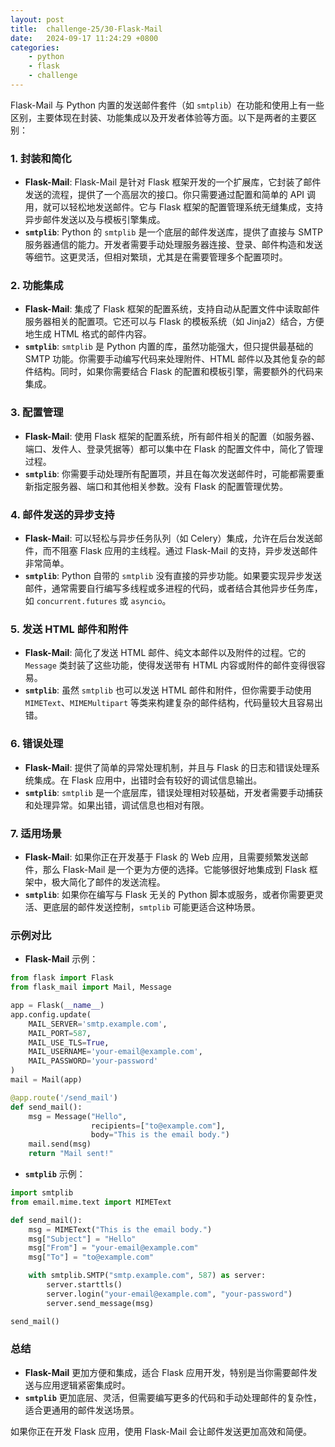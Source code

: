 ```yaml
---
layout: post
title:  challenge-25/30-Flask-Mail
date:   2024-09-17 11:24:29 +0800
categories: 
    - python 
    - flask
    - challenge
---
```


Flask-Mail 与 Python 内置的发送邮件套件（如 `smtplib`）在功能和使用上有一些区别，主要体现在封装、功能集成以及开发者体验等方面。以下是两者的主要区别：

### 1. **封装和简化**
   - **Flask-Mail**: Flask-Mail 是针对 Flask 框架开发的一个扩展库，它封装了邮件发送的流程，提供了一个高层次的接口。你只需要通过配置和简单的 API 调用，就可以轻松地发送邮件。它与 Flask 框架的配置管理系统无缝集成，支持异步邮件发送以及与模板引擎集成。
   - **`smtplib`**: Python 的 `smtplib` 是一个底层的邮件发送库，提供了直接与 SMTP 服务器通信的能力。开发者需要手动处理服务器连接、登录、邮件构造和发送等细节。这更灵活，但相对繁琐，尤其是在需要管理多个配置项时。

### 2. **功能集成**
   - **Flask-Mail**: 集成了 Flask 框架的配置系统，支持自动从配置文件中读取邮件服务器相关的配置项。它还可以与 Flask 的模板系统（如 Jinja2）结合，方便地生成 HTML 格式的邮件内容。
   - **`smtplib`**: `smtplib` 是 Python 内置的库，虽然功能强大，但只提供最基础的 SMTP 功能。你需要手动编写代码来处理附件、HTML 邮件以及其他复杂的邮件结构。同时，如果你需要结合 Flask 的配置和模板引擎，需要额外的代码来集成。

### 3. **配置管理**
   - **Flask-Mail**: 使用 Flask 框架的配置系统，所有邮件相关的配置（如服务器、端口、发件人、登录凭据等）都可以集中在 Flask 的配置文件中，简化了管理过程。
   - **`smtplib`**: 你需要手动处理所有配置项，并且在每次发送邮件时，可能都需要重新指定服务器、端口和其他相关参数。没有 Flask 的配置管理优势。

### 4. **邮件发送的异步支持**
   - **Flask-Mail**: 可以轻松与异步任务队列（如 Celery）集成，允许在后台发送邮件，而不阻塞 Flask 应用的主线程。通过 Flask-Mail 的支持，异步发送邮件非常简单。
   - **`smtplib`**: Python 自带的 `smtplib` 没有直接的异步功能。如果要实现异步发送邮件，通常需要自行编写多线程或多进程的代码，或者结合其他异步任务库，如 `concurrent.futures` 或 `asyncio`。

### 5. **发送 HTML 邮件和附件**
   - **Flask-Mail**: 简化了发送 HTML 邮件、纯文本邮件以及附件的过程。它的 `Message` 类封装了这些功能，使得发送带有 HTML 内容或附件的邮件变得很容易。
   - **`smtplib`**: 虽然 `smtplib` 也可以发送 HTML 邮件和附件，但你需要手动使用 `MIMEText`、`MIMEMultipart` 等类来构建复杂的邮件结构，代码量较大且容易出错。

### 6. **错误处理**
   - **Flask-Mail**: 提供了简单的异常处理机制，并且与 Flask 的日志和错误处理系统集成。在 Flask 应用中，出错时会有较好的调试信息输出。
   - **`smtplib`**: `smtplib` 是一个底层库，错误处理相对较基础，开发者需要手动捕获和处理异常。如果出错，调试信息也相对有限。

### 7. **适用场景**
   - **Flask-Mail**: 如果你正在开发基于 Flask 的 Web 应用，且需要频繁发送邮件，那么 Flask-Mail 是一个更为方便的选择。它能够很好地集成到 Flask 框架中，极大简化了邮件的发送流程。
   - **`smtplib`**: 如果你在编写与 Flask 无关的 Python 脚本或服务，或者你需要更灵活、更底层的邮件发送控制，`smtplib` 可能更适合这种场景。

### 示例对比

- **Flask-Mail** 示例：
```python
from flask import Flask
from flask_mail import Mail, Message

app = Flask(__name__)
app.config.update(
    MAIL_SERVER='smtp.example.com',
    MAIL_PORT=587,
    MAIL_USE_TLS=True,
    MAIL_USERNAME='your-email@example.com',
    MAIL_PASSWORD='your-password'
)
mail = Mail(app)

@app.route('/send_mail')
def send_mail():
    msg = Message("Hello",
                  recipients=["to@example.com"],
                  body="This is the email body.")
    mail.send(msg)
    return "Mail sent!"
```

- **`smtplib`** 示例：
```python
import smtplib
from email.mime.text import MIMEText

def send_mail():
    msg = MIMEText("This is the email body.")
    msg["Subject"] = "Hello"
    msg["From"] = "your-email@example.com"
    msg["To"] = "to@example.com"

    with smtplib.SMTP("smtp.example.com", 587) as server:
        server.starttls()
        server.login("your-email@example.com", "your-password")
        server.send_message(msg)

send_mail()
```

### 总结
- **Flask-Mail** 更加方便和集成，适合 Flask 应用开发，特别是当你需要邮件发送与应用逻辑紧密集成时。
- **`smtplib`** 更加底层、灵活，但需要编写更多的代码和手动处理邮件的复杂性，适合更通用的邮件发送场景。

如果你正在开发 Flask 应用，使用 Flask-Mail 会让邮件发送更加高效和简便。